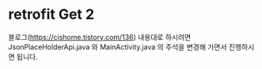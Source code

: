 # retrofit Get 2
블로그(https://cishome.tistory.com/136) 내용대로 하시려면 JsonPlaceHolderApi.java 와 MainActivity.java 의 주석을 변경해 가면서 진행하시면 됩니다.
